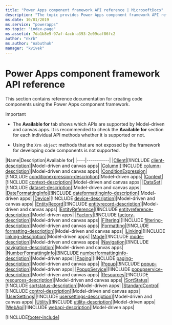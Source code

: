 ```yaml
---
title: "Power Apps component framework API reference | MicrosoftDocs"
description: "The topic provides Power Apps component framework API reference."
ms.date: 10/01/2019
ms.service: "powerapps"
ms.topic: "index-page"
ms.assetid: 7da1b8e9-97af-4acb-a393-2e09caf86fc2 
author: "nkrb"
ms.author: "nabuthuk"
manager: "kvivek"
---
```

# Power Apps component framework API reference

This section contains reference documentation for creating code components using the Power Apps component framework.

> [!IMPORTANT]
> - The **Available for** tab shows which APIs are supported by Model-driven and canvas apps. It is recommended to check the **Available for** section for each individual API methods whether it is supported or not. 
>
> - Using the `Xrm object` methods that are not exposed by the framework for developing code components is not supported.

|Name|Description|Available for|
|----|-----------|
|[Client](client.md)|[!INCLUDE [client-description](includes/client-description.md)]|Model-driven and canvas apps|
|[Column](column.md)|[!INCLUDE [column-description](includes/column-description.md)]|Model-driven and canvas apps|
|[ConditionExpression](conditionexpression.md)|[!INCLUDE [conditionexpression-description](includes/conditionexpression-description.md)]|Model-driven apps|
|[Context](context.md)|[!INCLUDE [context-description](includes/context-description.md)]|Model-driven and canvas apps|
|[DataSet](dataset.md)|[!INCLUDE [dataset-description](includes/dataset-description.md)]|Model-driven and canvas apps|
|[DateFormattingInfo](dateformattinginfo.md)|[!INCLUDE [dateformattinginfo-description](includes/dateformattinginfo-description.md)]|Model-driven apps|
|[Device](device.md)|[!INCLUDE [device-description](includes/device-description.md)]|Model-driven and canvas apps|
|[EntityRecord](entityrecord.md)|[!INCLUDE [entityrecord-description](includes/entityrecord-description.md)]|Model-driven and canvas apps|
|[EntityReference](entityreference.md)|[!INCLUDE [entityreference-description](includes/entityreference-description.md)]|Model-driven apps|
|[Factory](factory.md)|[!INCLUDE [factory-description](includes/factory-description.md)]|Model-driven and canvas apps|
|[Filtering](filtering.md)|[!INCLUDE [filtering-description](includes/filtering-description.md)]|Model-driven and canvas apps|
|[Formatting](formatting.md)|[!INCLUDE [formatting-description](includes/formatting-description.md)]|Model-driven and canvas apps|
|[Linking](linking.md)|[!INCLUDE [linking-description](includes/linking-description.md)]|Model-driven apps|
|[Mode](mode.md)|[!INCLUDE [mode-description](includes/mode-description.md)]|Model-driven and canvas apps|
|[Navigation](navigation.md)|[!INCLUDE [navigation-description](includes/navigation-description.md)]|Model-driven and canvas apps|
|[NumberFormattingInfo](numberformattinginfo.md)|[!INCLUDE [numberformattinginfo-description](includes/numberformattinginfo-description.md)]|Model-driven apps|
|[Paging](paging.md)|[!INCLUDE [paging-description](includes/paging-description.md)]|Model-driven and canvas apps|
|[Popup](popup.md)|[!INCLUDE [popup-description](includes/popup-description.md)]|Model-driven apps|
|[PopupService](popupservice.md)|[!INCLUDE [popupservice-description](includes/popupservice-description.md)]|Model-driven and canvas apps|
|[Resources](resources.md)|[!INCLUDE [resources-description](includes/resources-description.md)]|Model-driven and canvas apps|
|[SortStatus](sortstatus.md)|[!INCLUDE [sortstatus-description](includes/sortstatus-description.md)]|Model-driven apps|
|[StandardControl](control.md)|[!INCLUDE [control-description](includes/control-description.md)]|Model-driven and canvas apps|
|[UserSettings](usersettings.md)|[!INCLUDE [usersettings-description](includes/usersettings-description.md)]|Model-driven and canvas apps|
|[Utility](utility.md)|[!INCLUDE [utility-description](includes/utility-description.md)]|Model-driven apps|
|[WebApi](webapi.md)|[!INCLUDE [webapi-description](includes/webapi-description.md)]|Model-driven apps|


[!INCLUDE[footer-include](../../../includes/footer-banner.md)]